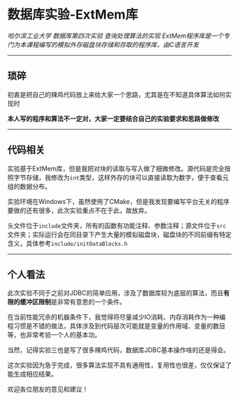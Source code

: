 # 数据库实验-ExtMem库
*哈尔滨工业大学*
*数据库第四次实验*
*查询处理算法的实现*
*ExtMem程序库是一个专门为本课程编写的模拟外存磁盘块存储和存取的程序库，由C语言开发*

---

## 琐碎
初衷是把自己的辣鸡代码放上来给大家一个思路，尤其是在不知道具体算法如何实现时

**本人写的程序和算法不一定对，大家一定要结合自己的实验要求和思路做修改**

---

## 代码相关

实验基于ExtMem库，但是我把对块的读取与写入做了细微修改。源代码是完全按照字节存储，我修改为`int`类型，这样外存的块可以直接读取为数字，便于查看元组的数据分布。

实验环境在Windows下，虽然使用了CMake，但是我发现要编写平台无关的程序要做的还有很多，此次实验重点不在于此，故放弃。

头文件位于`include`文件夹，所有的函数有功能注释、参数注释；源文件位于`src`文件夹；实际运行会在同目录下产生大量的模拟磁盘块，磁盘块的不同前缀有特定含义，具体参考`include/initDataBlocks.h`

---

## 个人看法

此次实验不同于之前对JDBC的简单应用，涉及了数据库较为底层的算法，而且**有限的缓冲区限制**是非常有意思的一个条件。

在当前性能冗余的机器条件下，我觉得将尽量减少IO消耗、内存消耗作为一种编程习惯是不错的做法，具体涉及到代码层次可能就是变量的作用域、变量的数目等，也非常考验一个人的基本功。

当然，记得实验三也是写了很多辣鸡代码，数据库JDBC基本操作啥的还是得会。

这次实验因为急于完成，很多算法实现不具有通用性，复用性也很差，仅仅保证了能生成相应结果。

欢迎各位朋友的意见和建议！
